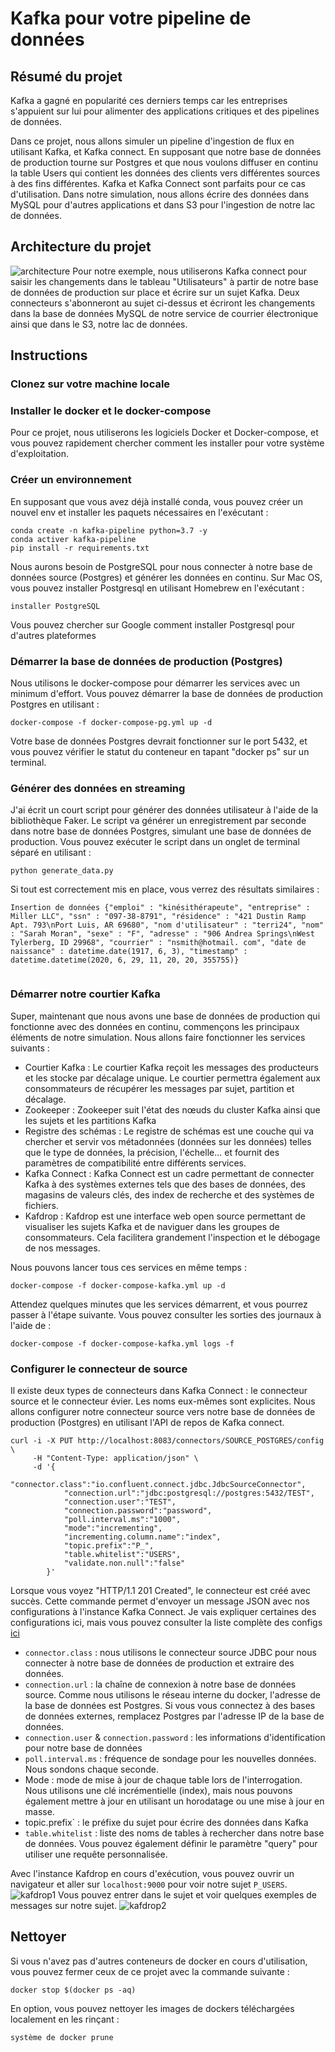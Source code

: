# Kafka pour votre pipeline de données
## Résumé du projet
Kafka a gagné en popularité ces derniers temps car les entreprises s'appuient sur lui pour alimenter des applications critiques et des pipelines de données.  

Dans ce projet, nous allons simuler un pipeline d'ingestion de flux en utilisant Kafka, et Kafka connect. En supposant que notre base de données de production tourne sur Postgres et que nous voulons diffuser en continu la table Users qui contient les données des clients vers différentes sources à des fins différentes. Kafka et Kafka Connect sont parfaits pour ce cas d'utilisation. Dans notre simulation, nous allons écrire des données dans MySQL pour d'autres applications et dans S3 pour l'ingestion de notre lac de données.

## Architecture du projet
![architecture](/images/architecture.png)
Pour notre exemple, nous utiliserons Kafka connect pour saisir les changements dans le tableau "Utilisateurs" à partir de notre base de données de production sur place et écrire sur un sujet Kafka. Deux connecteurs s'abonneront au sujet ci-dessus et écriront les changements dans la base de données MySQL de notre service de courrier électronique ainsi que dans le S3, notre lac de données.
## Instructions
### Clonez sur votre machine locale


### Installer le docker et le docker-compose
Pour ce projet, nous utiliserons les logiciels Docker et Docker-compose, et vous pouvez rapidement chercher comment les installer pour votre système d'exploitation.

### Créer un environnement
En supposant que vous avez déjà installé conda, vous pouvez créer un nouvel env et installer les paquets nécessaires en l'exécutant :
```
conda create -n kafka-pipeline python=3.7 -y
conda activer kafka-pipeline
pip install -r requirements.txt
```
Nous aurons besoin de PostgreSQL pour nous connecter à notre base de données source (Postgres) et générer les données en continu. Sur Mac OS, vous pouvez installer Postgresql en utilisant Homebrew en l'exécutant :
```
installer PostgreSQL
```
Vous pouvez chercher sur Google comment installer Postgresql pour d'autres plateformes
### Démarrer la base de données de production (Postgres)
Nous utilisons le docker-compose pour démarrer les services avec un minimum d'effort. Vous pouvez démarrer la base de données de production Postgres en utilisant :
```
docker-compose -f docker-compose-pg.yml up -d
```

Votre base de données Postgres devrait fonctionner sur le port 5432, et vous pouvez vérifier le statut du conteneur en tapant "docker ps" sur un terminal.
### Générer des données en streaming
J'ai écrit un court script pour générer des données utilisateur à l'aide de la bibliothèque Faker. Le script va générer un enregistrement par seconde dans notre base de données Postgres, simulant une base de données de production. Vous pouvez exécuter le script dans un onglet de terminal séparé en utilisant :
```
python generate_data.py
```
Si tout est correctement mis en place, vous verrez des résultats similaires :
```
Insertion de données {"emploi" : "kinésithérapeute", "entreprise" : Miller LLC", "ssn" : "097-38-8791", "résidence" : "421 Dustin Ramp Apt. 793\nPort Luis, AR 69680", "nom d'utilisateur" : "terri24", "nom" : "Sarah Moran", "sexe" : "F", "adresse" : "906 Andrea Springs\nWest Tylerberg, ID 29968", "courrier" : "nsmith@hotmail. com", "date de naissance" : datetime.date(1917, 6, 3), "timestamp" : datetime.datetime(2020, 6, 29, 11, 20, 20, 355755)}


```
### Démarrer notre courtier Kafka
Super, maintenant que nous avons une base de données de production qui fonctionne avec des données en continu, commençons les principaux éléments de notre simulation. Nous allons faire fonctionner les services suivants :
- Courtier Kafka : Le courtier Kafka reçoit les messages des producteurs et les stocke par décalage unique. Le courtier permettra également aux consommateurs de récupérer les messages par sujet, partition et décalage.
- Zookeeper : Zookeeper suit l'état des nœuds du cluster Kafka ainsi que les sujets et les partitions Kafka
- Registre des schémas : Le registre de schémas est une couche qui va chercher et servir vos métadonnées (données sur les données) telles que le type de données, la précision, l'échelle... et fournit des paramètres de compatibilité entre différents services.
- Kafka Connect : Kafka Connect est un cadre permettant de connecter Kafka à des systèmes externes tels que des bases de données, des magasins de valeurs clés, des index de recherche et des systèmes de fichiers.
- Kafdrop : Kafdrop est une interface web open source permettant de visualiser les sujets Kafka et de naviguer dans les groupes de consommateurs. Cela facilitera grandement l'inspection et le débogage de nos messages.  

Nous pouvons lancer tous ces services en même temps :
```
docker-compose -f docker-compose-kafka.yml up -d
```
Attendez quelques minutes que les services démarrent, et vous pourrez passer à l'étape suivante. Vous pouvez consulter les sorties des journaux à l'aide de :
```
docker-compose -f docker-compose-kafka.yml logs -f
```

### Configurer le connecteur de source
Il existe deux types de connecteurs dans Kafka Connect : le connecteur source et le connecteur évier. Les noms eux-mêmes sont explicites. Nous allons configurer notre connecteur source vers notre base de données de production (Postgres) en utilisant l'API de repos de Kafka connect.
```
curl -i -X PUT http://localhost:8083/connectors/SOURCE_POSTGRES/config \
     -H "Content-Type: application/json" \
     -d '{
            "connector.class":"io.confluent.connect.jdbc.JdbcSourceConnector",
            "connection.url":"jdbc:postgresql://postgres:5432/TEST",
            "connection.user":"TEST",
            "connection.password":"password",
            "poll.interval.ms":"1000",
            "mode":"incrementing",
            "incrementing.column.name":"index",
            "topic.prefix":"P_",
            "table.whitelist":"USERS",
            "validate.non.null":"false"
        }'

```
Lorsque vous voyez "HTTP/1.1 201 Created", le connecteur est créé avec succès.
Cette commande permet d'envoyer un message JSON avec nos configurations à l'instance Kafka Connect. Je vais expliquer certaines des configurations ici, mais vous pouvez consulter la liste complète des configs [ici](https://docs.confluent.io/current/connect/kafka-connect-jdbc/source-connector/source_config_options.html)
- `connector.class` : nous utilisons le connecteur source JDBC pour nous connecter à notre base de données de production et extraire des données.
- `connection.url` : la chaîne de connexion à notre base de données source. Comme nous utilisons le réseau interne du docker, l'adresse de la base de données est Postgres. Si vous vous connectez à des bases de données externes, remplacez Postgres par l'adresse IP de la base de données.
- `connection.user` & `connection.password` : les informations d'identification pour notre base de données
- `poll.interval.ms` : fréquence de sondage pour les nouvelles données. Nous sondons chaque seconde.
- Mode : mode de mise à jour de chaque table lors de l'interrogation. Nous utilisons une clé incrémentielle (index), mais nous pouvons également mettre à jour en utilisant un horodatage ou une mise à jour en masse.
- topic.prefix` : le préfixe du sujet pour écrire des données dans Kafka
- `table.whitelist` : liste des noms de tables à rechercher dans notre base de données. Vous pouvez également définir le paramètre "query" pour utiliser une requête personnalisée.

Avec l'instance Kafdrop en cours d'exécution, vous pouvez ouvrir un navigateur et aller sur `localhost:9000` pour voir notre sujet `P_USERS`.
![kafdrop1](/images/kafdrop1.png)
Vous pouvez entrer dans le sujet et voir quelques exemples de messages sur notre sujet.
![kafdrop2](/images/kafdrop2.png)

## Nettoyer
Si vous n'avez pas d'autres conteneurs de docker en cours d'utilisation, vous pouvez fermer ceux de ce projet avec la commande suivante :
```
docker stop $(docker ps -aq)
```
En option, vous pouvez nettoyer les images de dockers téléchargées localement en les rinçant :
```
système de docker prune
```
